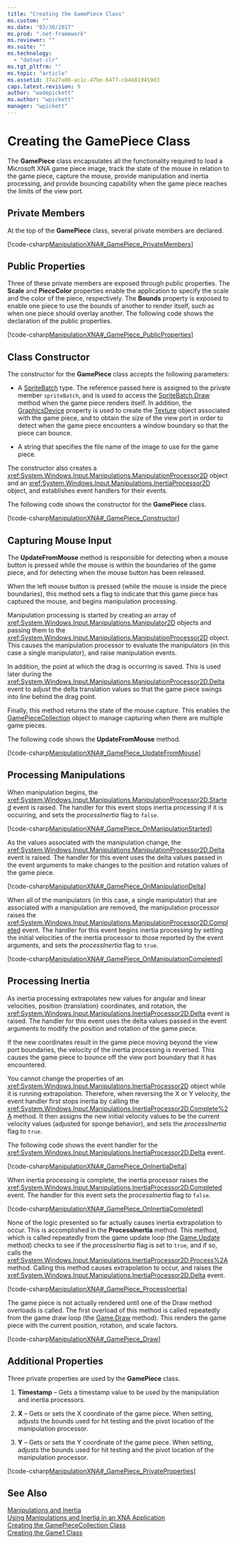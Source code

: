 ```yaml
---
title: "Creating the GamePiece Class"
ms.custom: ""
ms.date: "03/30/2017"
ms.prod: ".net-framework"
ms.reviewer: ""
ms.suite: ""
ms.technology: 
  - "dotnet-clr"
ms.tgt_pltfrm: ""
ms.topic: "article"
ms.assetid: 37a27a86-ac1c-47be-b477-cb4b819459d3
caps.latest.revision: 9
author: "wadepickett"
ms.author: "wpickett"
manager: "wpickett"
---
```

# Creating the GamePiece Class
The **GamePiece** class encapsulates all the functionality required to load a Microsoft XNA game piece image, track the state of the mouse in relation to the game piece, capture the mouse, provide manipulation and inertia processing, and provide bouncing capability when the game piece reaches the limits of the view port.  
  
## Private Members  
 At the top of the **GamePiece** class, several private members are declared.  
  
 [!code-csharp[ManipulationXNA#_GamePiece_PrivateMembers](../../../samples/snippets/csharp/VS_Snippets_Misc/manipulationxna/cs/gamepiece.cs#_gamepiece_privatemembers)]  
  
## Public Properties  
 Three of these private members are exposed through public properties. The **Scale** and **PieceColor** properties enable the application to specify the scale and the color of the piece, respectively. The **Bounds** property is exposed to enable one piece to use the bounds of another to render itself, such as when one piece should overlay another. The following code shows the declaration of the public properties.  
  
 [!code-csharp[ManipulationXNA#_GamePiece_PublicProperties](../../../samples/snippets/csharp/VS_Snippets_Misc/manipulationxna/cs/gamepiece.cs#_gamepiece_publicproperties)]  
  
## Class Constructor  
 The constructor for the **GamePiece** class accepts the following parameters:  
  
-   A [SpriteBatch](http://msdn.microsoft.com/library/microsoft.xna.framework.graphics.spritebatch.aspx) type. The reference passed here is assigned to the private member `spriteBatch`, and is used to access the [SpriteBatch.Draw](http://msdn.microsoft.com/library/microsoft.xna.framework.graphics.spritebatch.draw.aspx) method when the game piece renders itself. In addition, the [GraphicsDevice](http://msdn.microsoft.com/library/microsoft.xna.framework.graphics.spritebatch.graphicsdevice.aspx) property is used to create the [Texture](http://msdn.microsoft.com/library/microsoft.xna.framework.graphics.texture.aspx) object associated with the game piece, and to obtain the size of the view port in order to detect when the game piece encounters a window boundary so that the piece can bounce.  
  
-   A string that specifies the file name of the image to use for the game piece.  
  
 The constructor also creates a <xref:System.Windows.Input.Manipulations.ManipulationProcessor2D> object and an <xref:System.Windows.Input.Manipulations.InertiaProcessor2D> object, and establishes event handlers for their events.  
  
 The following code shows the constructor for the **GamePiece** class.  
  
 [!code-csharp[ManipulationXNA#_GamePiece_Constructor](../../../samples/snippets/csharp/VS_Snippets_Misc/manipulationxna/cs/gamepiece.cs#_gamepiece_constructor)]  
  
## Capturing Mouse Input  
 The **UpdateFromMouse** method is responsible for detecting when a mouse button is pressed while the mouse is within the boundaries of the game piece, and for detecting when the mouse button has been released.  
  
 When the left mouse button is pressed (while the mouse is inside the piece boundaries), this method sets a flag to indicate that this game piece has captured the mouse, and begins manipulation processing.  
  
 Manipulation processing is started by creating an array of <xref:System.Windows.Input.Manipulations.Manipulator2D> objects and passing them to the <xref:System.Windows.Input.Manipulations.ManipulationProcessor2D> object. This causes the manipulation processor to evaluate the manipulators (in this case a single manipulator), and raise manipulation events.  
  
 In addition, the point at which the drag is occurring is saved. This is used later during the <xref:System.Windows.Input.Manipulations.ManipulationProcessor2D.Delta> event to adjust the delta translation values so that the game piece swings into line behind the drag point.  
  
 Finally, this method returns the state of the mouse capture. This enables the [GamePieceCollection](../../../docs/framework/common-client-technologies/creating-the-gamepiececollection-class.md) object to manage capturing when there are multiple game pieces.  
  
 The following code shows the **UpdateFromMouse** method.  
  
 [!code-csharp[ManipulationXNA#_GamePiece_UpdateFromMouse](../../../samples/snippets/csharp/VS_Snippets_Misc/manipulationxna/cs/gamepiece.cs#_gamepiece_updatefrommouse)]  
  
## Processing Manipulations  
 When manipulation begins, the <xref:System.Windows.Input.Manipulations.ManipulationProcessor2D.Started> event is raised. The handler for this event stops inertia processing if it is occurring, and sets the *processInertia* flag to `false`.  
  
 [!code-csharp[ManipulationXNA#_GamePiece_OnManipulationStarted](../../../samples/snippets/csharp/VS_Snippets_Misc/manipulationxna/cs/gamepiece.cs#_gamepiece_onmanipulationstarted)]  
  
 As the values associated with the manipulation change, the <xref:System.Windows.Input.Manipulations.ManipulationProcessor2D.Delta> event is raised. The handler for this event uses the delta values passed in the event arguments to make changes to the position and rotation values of the game piece.  
  
 [!code-csharp[ManipulationXNA#_GamePiece_OnManipulationDelta](../../../samples/snippets/csharp/VS_Snippets_Misc/manipulationxna/cs/gamepiece.cs#_gamepiece_onmanipulationdelta)]  
  
 When all of the manipulators (in this case, a single manipulator) that are associated with a manipulation are removed, the manipulation processor raises the <xref:System.Windows.Input.Manipulations.ManipulationProcessor2D.Completed> event. The handler for this event begins inertia processing by setting the initial velocities of the inertia processor to those reported by the event arguments, and sets the *processInertia* flag to `true`.  
  
 [!code-csharp[ManipulationXNA#_GamePiece_OnManipulationCompleted](../../../samples/snippets/csharp/VS_Snippets_Misc/manipulationxna/cs/gamepiece.cs#_gamepiece_onmanipulationcompleted)]  
  
## Processing Inertia  
 As inertia processing extrapolates new values for angular and linear velocities, position (translation) coordinates, and rotation, the <xref:System.Windows.Input.Manipulations.InertiaProcessor2D.Delta> event is raised. The handler for this event uses the delta values passed in the event arguments to modify the position and rotation of the game piece.  
  
 If the new coordinates result in the game piece moving beyond the view port boundaries, the velocity of the inertia processing is reversed. This causes the game piece to bounce off the view port boundary that it has encountered.  
  
 You cannot change the properties of an <xref:System.Windows.Input.Manipulations.InertiaProcessor2D> object while it is running extrapolation. Therefore, when reversing the X or Y velocity, the event handler first stops inertia by calling the <xref:System.Windows.Input.Manipulations.InertiaProcessor2D.Complete%2A> method. It then assigns the new initial velocity values to be the current velocity values (adjusted for sponge behavior), and sets the *processInertia* flag to `true`.  
  
 The following code shows the event handler for the <xref:System.Windows.Input.Manipulations.InertiaProcessor2D.Delta> event.  
  
 [!code-csharp[ManipulationXNA#_GamePiece_OnInertiaDelta](../../../samples/snippets/csharp/VS_Snippets_Misc/manipulationxna/cs/gamepiece.cs#_gamepiece_oninertiadelta)]  
  
 When inertia processing is complete, the inertia processor raises the <xref:System.Windows.Input.Manipulations.InertiaProcessor2D.Completed> event. The handler for this event sets the *processInertia* flag to `false`.  
  
 [!code-csharp[ManipulationXNA#_GamePiece_OnInertiaCompleted](../../../samples/snippets/csharp/VS_Snippets_Misc/manipulationxna/cs/gamepiece.cs#_gamepiece_oninertiacompleted)]  
  
 None of the logic presented so far actually causes inertia extrapolation to occur. This is accomplished in the **ProcessInertia** method. This method, which is called repeatedly from the game update loop (the [Game.Update](http://msdn.microsoft.com/library/microsoft.xna.framework.game.update.aspx) method) checks to see if the *processInertia* flag is set to `true`, and if so, calls the <xref:System.Windows.Input.Manipulations.InertiaProcessor2D.Process%2A> method. Calling this method causes extrapolation to occur, and raises the <xref:System.Windows.Input.Manipulations.InertiaProcessor2D.Delta> event.  
  
 [!code-csharp[ManipulationXNA#_GamePiece_ProcessInertia](../../../samples/snippets/csharp/VS_Snippets_Misc/manipulationxna/cs/gamepiece.cs#_gamepiece_processinertia)]  
  
 The game piece is not actually rendered until one of the Draw method overloads is called. The first overload of this method is called repeatedly from the game draw loop (the [Game.Draw](http://msdn.microsoft.com/library/microsoft.xna.framework.game.draw.aspx) method). This renders the game piece with the current position, rotation, and scale factors.  
  
 [!code-csharp[ManipulationXNA#_GamePiece_Draw](../../../samples/snippets/csharp/VS_Snippets_Misc/manipulationxna/cs/gamepiece.cs#_gamepiece_draw)]  
  
## Additional Properties  
 Three private properties are used by the **GamePiece** class.  
  
1.  **Timestamp** – Gets a timestamp value to be used by the manipulation and inertia processors.  
  
2.  **X** – Gets or sets the X coordinate of the game piece. When setting, adjusts the bounds used for hit testing and the pivot location of the manipulation processor.  
  
3.  **Y** – Gets or sets the Y coordinate of the game piece. When setting, adjusts the bounds used for hit testing and the pivot location of the manipulation processor.  
  
 [!code-csharp[ManipulationXNA#_GamePiece_PrivateProperties](../../../samples/snippets/csharp/VS_Snippets_Misc/manipulationxna/cs/gamepiece.cs#_gamepiece_privateproperties)]  
  
## See Also  
 [Manipulations and Inertia](../../../docs/framework/common-client-technologies/manipulations-and-inertia.md)   
 [Using Manipulations and Inertia in an XNA Application](../../../docs/framework/common-client-technologies/use-manipulations-and-inertia-in-an-xna-application.md)   
 [Creating the GamePieceCollection Class](../../../docs/framework/common-client-technologies/creating-the-gamepiececollection-class.md)   
 [Creating the Game1 Class](../../../docs/framework/common-client-technologies/creating-the-game1-class.md)
